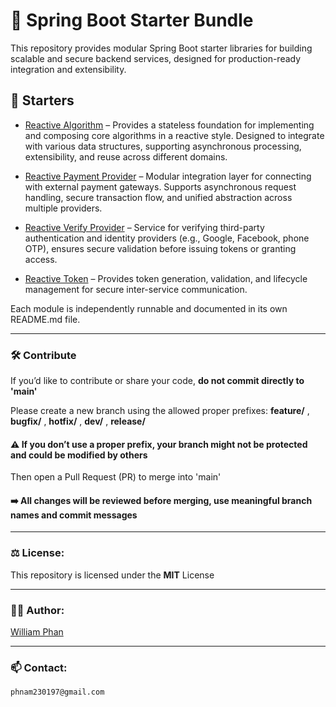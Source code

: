 # 🔧 Spring Boot Starter Bundle

This repository provides modular Spring Boot starter libraries for building scalable and secure backend services, designed for production-ready integration and extensibility.

## 📁 Starters

- [Reactive Algorithm](./algorithm) – Provides a stateless foundation for implementing and composing core algorithms in a reactive style. Designed to integrate with various data structures, supporting asynchronous processing, extensibility, and reuse across different domains.
  
- [Reactive Payment Provider](./provider-payment) – Modular integration layer for connecting with external payment gateways. Supports asynchronous request handling, secure transaction flow, and unified abstraction across multiple providers.

- [Reactive Verify Provider](./provider-verify) – Service for verifying third-party authentication and identity providers (e.g., Google, Facebook, phone OTP), ensures secure validation before issuing tokens or granting access.

- [Reactive Token](./token) – Provides token generation, validation, and lifecycle management for secure inter-service communication.
  
Each module is independently runnable and documented in its own README.md file.

---

### 🛠 Contribute

If you’d like to contribute or share your code, **do not commit directly to 'main'**

Please create a new branch using the allowed proper prefixes: **feature/** , **bugfix/** , **hotfix/** , **dev/** , **release/**

#### ⚠️ If you don’t use a proper prefix, your branch might not be protected and could be modified by others

Then open a Pull Request (PR) to merge into 'main'

#### ➡️ All changes will be reviewed before merging, use meaningful branch names and commit messages

---

### ⚖️ License:
This repository is licensed under the **MIT** License

---

### 🧑‍💻 Author:
[William Phan](https://github.com/phnam2301)

---

### 📫 Contact:
`phnam230197@gmail.com`
